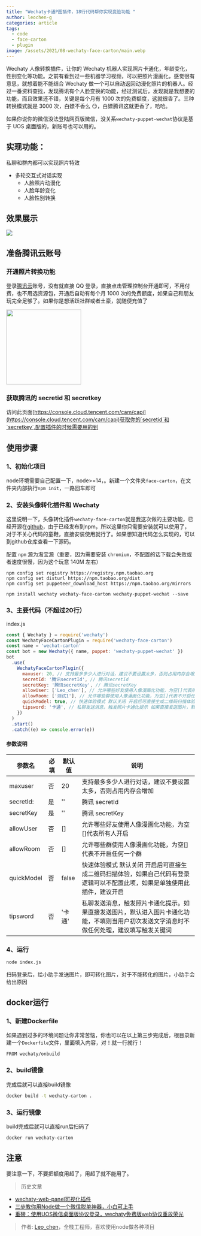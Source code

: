 ```yaml
---
title: "Wechaty卡通P图插件，18行代码帮你实现变脸功能 "
author: leochen-g
categories: article
tags:
  - code
  - face-carton
  - plugin
image: /assets/2021/08-wechaty-face-carton/main.webp
---
```


Wechaty 人像转换插件，让你的 Wechaty 机器人实现照片卡通化，年龄变化，性别变化等功能。之前有看到过一些机器学习视频，可以把照片漫画化，感觉很有意思，就想着能不能结合 Wechaty 做一个可以自动返回动漫化照片的机器人。经过一番资料查找，发现腾讯有个人脸变换的功能，经过测试后，发现就是我想要的功能，而且效果还不错，关键是每个月有 1000 次的免费额度，这就很香了。三种转换模式就是 3000 次，白嫖不香么 😏，白嫖腾讯这就更香了，哈哈。

如果你说你的微信没法登陆网页版微信，没关系`wechaty-puppet-wechat`协议是基于 UOS 桌面版的，新账号也可以用的。

## 实现功能：

私聊和群内都可以实现照片特效

- 多轮交互式对话实现
  - 人脸照片动漫化
  - 人脸年龄变化
  - 人脸性别转换

## 效果展示

<img src="/assets/2021/08-wechaty-face-carton/picall.wepb"/>

## 准备腾讯云账号

### 开通照片转换功能

登录[腾讯云](https://curl.qcloud.com/ZtRitpvH)账号，没有就直接 QQ 登录，直接点击管理控制台开通即可，不用付费，也不用选资源包，开通后自动有每个月 1000 次的免费额度，如果自己和朋友玩完全足够了。如果你是想活跃社群或者土豪，就随便充值了

<img src="/assets/2021/08-wechaty-face-carton/tencent.wepb" height="200px"/>

### 获取腾讯的 secretid 和 secretkey

访问此页面[https://console.cloud.tencent.com/cam/capi](https://console.cloud.tencent.com/cam/capi)获取你的`secretid`和`secretkey`,配置插件的时候需要用的到

## 使用步骤

### 1、初始化项目

node环境需要自己配置一下，node>=14，。新建一个文件夹`face-carton`，在文件夹内部执行`npm init`，一路回车即可

### 2、安装头像转化插件和 Wechaty

这里说明一下，头像转化插件`wechaty-face-carton`就是我这次做的主要功能，已经开源在[github](https://github.com/leochen-g/wechaty-face-carton)，由于已经发布到npm，所以这里你只需要安装就可以使用了，对于不关心代码的童鞋，直接安装使用就行了。如果想知道代码怎么实现的，可以到github仓库查看一下源码。

配置 `npm` 源为淘宝源（重要，因为需要安装 `chromium`，不配置的话下载会失败或者速度很慢，因为这个玩意 140M 左右）

```terminal
npm config set registry https://registry.npm.taobao.org
npm config set disturl https://npm.taobao.org/dist
npm config set puppeteer_download_host https://npm.taobao.org/mirrors

npm install wechaty wechaty-face-carton wechaty-puppet-wechat --save
```

### 3、主要代码（不超过20行）

index.js

```javascript
const { Wechaty } = require('wechaty')
const WechatyFaceCartonPlugin = require('wechaty-face-carton')
const name = 'wechat-carton'
const bot = new Wechaty({ name, puppet: 'wechaty-puppet-wechat' })
bot
  .use(
    WechatyFaceCartonPlugin({
      maxuser: 20, // 支持最多多少人进行对话，建议不要设置太多，否则占用内存会增加
      secretId: '腾讯secretId', // 腾讯secretId
      secretKey: '腾讯secretKey', // 腾讯secretKey
      allowUser: ['Leo_chen'], // 允许哪些好友使用人像漫画化功能，为空[]代表所有人开启
      allowRoom: ['测试1'], // 允许哪些群使用人像漫画化功能，为空[]代表不开启任何一个群
      quickModel: true, // 快速体验模式 默认关闭 开启后可直接生成二维码扫描体验，如果自己代码有登录逻辑可以不配置此项
      tipsword: '卡通', // 私聊发送消息，触发照片卡通化提示 如果直接发送图片，默认进入图片卡通化功能，不填则当用户初次发送文字消息时不做任何处理
    })
  )
  .start()
  .catch((e) => console.error(e))
```

#### 参数说明

| 参数名     | 必填 | 默认值 | 说明                                                                                                                                       |
| ---------- | ---- | ------ | ------------------------------------------------------------------------------------------------------------------------------------------ |
| maxuser    | 否   | 20     | 支持最多多少人进行对话，建议不要设置太多，否则占用内存会增加                                                                               |
| secretId:  | 是   | ''     | 腾讯 secretId                                                                                                                              |
| secretKey  | 是   | ''     | 腾讯 secretKey                                                                                                                             |
| allowUser  | 否   | []     | 允许哪些好友使用人像漫画化功能，为空[]代表所有人开启                                                                                       |
| allowRoom  | 否   | []     | 允许哪些群使用人像漫画化功能，为空[]代表不开启任何一个群                                                                                   |
| quickModel | 否   | false  | 快速体验模式 默认关闭 开启后可直接生成二维码扫描体验，如果自己代码有登录逻辑可以不配置此项，如果是单独使用此插件，建议开启                 |
| tipsword   | 否   | '卡通' | 私聊发送消息，触发照片卡通化提示。如果直接发送图片，默认进入图片卡通化功能，不填则当用户初次发送文字消息时不做任何处理，建议填写触发关键词 |

### 4、运行

```bash
node index.js
```

扫码登录后，给小助手发送图片，即可转化图片，对于不能转化的图片，小助手会给出原因

## docker运行

### 1、新建Dockerfile

如果遇到过多的环境问题让你非常苦恼，你也可以在以上第三步完成后，根目录新建一个`Dockerfile`文件，里面填入内容，对！就一行就行！

```docker
FROM wechaty/onbuild
```

### 2、build镜像

完成后就可以直接build镜像

```bash
docker build -t wechaty-carton .
```

### 3、运行镜像

build完成后就可以直接run后扫码了

```bash
docker run wechaty-carton
```

## 注意

要注意一下，不要把额度用超了，用超了就不能用了。

> 历史文章

- [wechaty-web-panel可视化插件](https://wechaty.js.org/2020/05/31/wechaty-web-panel-plugin/)
- [三步教你用Node做一个微信脱单神器，小白可上手](https://wechaty.js.org/2019/06/21/three-step-get-girlfriend/)
- [重磅：使用UOS微信桌面版协议登录，wechaty免费版web协议重放荣光](https://wechaty.js.org/2021/04/13/wechaty-uos-web/)

> 作者: [Leo_chen](https://github.com/leochen-g/)，全栈工程师，喜欢使用node做各种项目
